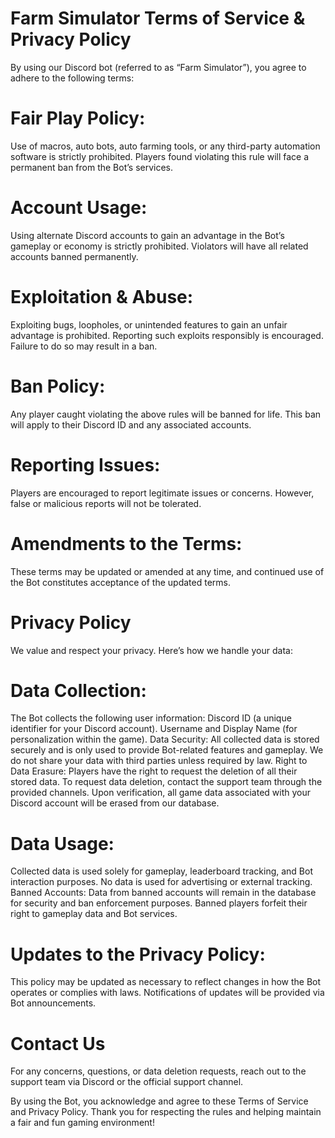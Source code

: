 # Farm Simulator Terms of Service & Privacy Policy
By using our Discord bot (referred to as “Farm Simulator”), you agree to adhere to the following terms:
# Fair Play Policy:
Use of macros, auto bots, auto farming tools, or any third-party automation software is strictly prohibited. Players found violating this rule will face a permanent ban from the Bot’s services.
# Account Usage:
Using alternate Discord accounts to gain an advantage in the Bot’s gameplay or economy is strictly prohibited. Violators will have all related accounts banned permanently.
# Exploitation & Abuse:
Exploiting bugs, loopholes, or unintended features to gain an unfair advantage is prohibited.
Reporting such exploits responsibly is encouraged. Failure to do so may result in a ban.
# Ban Policy:
Any player caught violating the above rules will be banned for life. This ban will apply to their Discord ID and any associated accounts.
# Reporting Issues:
Players are encouraged to report legitimate issues or concerns. However, false or malicious reports will not be tolerated.
# Amendments to the Terms:
These terms may be updated or amended at any time, and continued use of the Bot constitutes acceptance of the updated terms.

# Privacy Policy

We value and respect your privacy. Here’s how we handle your data:
# Data Collection:
The Bot collects the following user information:
Discord ID (a unique identifier for your Discord account).
Username and Display Name (for personalization within the game).
Data Security:
All collected data is stored securely and is only used to provide Bot-related features and gameplay.
We do not share your data with third parties unless required by law.
Right to Data Erasure:
Players have the right to request the deletion of all their stored data.
To request data deletion, contact the support team through the provided channels. Upon verification, all game data associated with your Discord account will be erased from our database.
# Data Usage:
Collected data is used solely for gameplay, leaderboard tracking, and Bot interaction purposes.
No data is used for advertising or external tracking.
Banned Accounts:
Data from banned accounts will remain in the database for security and ban enforcement purposes.
Banned players forfeit their right to gameplay data and Bot services.
# Updates to the Privacy Policy:
This policy may be updated as necessary to reflect changes in how the Bot operates or complies with laws. Notifications of updates will be provided via Bot announcements.

# Contact Us

For any concerns, questions, or data deletion requests, reach out to the support team via Discord or the official support channel.

By using the Bot, you acknowledge and agree to these Terms of Service and Privacy Policy. Thank you for respecting the rules and helping maintain a fair and fun gaming environment!
